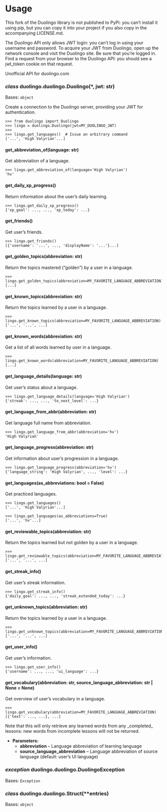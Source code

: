 # Usage

This fork of the Duolingo library is not published to PyPi: you can’t install it using pip, but you can copy it into your project if you also copy in the accompanying LICENSE.md.

The Duolingo API only allows JWT login: you can’t log in using your username and password. To acquire your JWT from Duolingo, open up the network console and visit the Duolingo site. Be sure that you’re logged in. Find a request from your browser to the Duolingo API: you should see a jwt_token cookie on that request.

<a id="module-duolingo.duolingo"></a>

Unofficial API for duolingo.com

### *class* duolingo.duolingo.Duolingo(\*, jwt: str)

Bases: `object`

Create a connection to the Duolingo server, providing your JWT for authentication.

```pycon
>>> from duolingo import Duolingo
>>> lingo = duolingo.Duolingo(jwt=MY_DUOLINGO_JWT)
>>>
>>> lingo.get_languages()  # Issue an arbitrary command
['...', 'High Valyrian'...]
```

#### get_abbreviation_of(language: str)

Get abbreviation of a language.

```pycon
>>> lingo.get_abbreviation_of(language='High Valyrian')
'hv'
```

#### get_daily_xp_progress()

Return information about the user’s daily learning.

```pycon
>>> lingo.get_daily_xp_progress()
{'xp_goal': ..., ..., 'xp_today': ...}
```

#### get_friends()

Get user’s friends.

```pycon
>>> lingo.get_friends()
[{'username': '...', ..., 'displayName': '...'}...]
```

#### get_golden_topics(abbreviation: str)

Return the topics mastered (“golden”) by a user in a language.

```pycon
>>> lingo.get_golden_topics(abbreviation=MY_FAVORITE_LANGUAGE_ABBREVIATION)
[...]
```

#### get_known_topics(abbreviation: str)

Return the topics learned by a user in a language.

```pycon
>>> lingo.get_known_topics(abbreviation=MY_FAVORITE_LANGUAGE_ABBREVIATION)
['...', '...', ...]
```

#### get_known_words(abbreviation: str)

Get a list of all words learned by user in a language.

```pycon
>>> lingo.get_known_words(abbreviation=MY_FAVORITE_LANGUAGE_ABBREVIATION)
[...]
```

#### get_language_details(language: str)

Get user’s status about a language.

```pycon
>>> lingo.get_language_details(language='High Valyrian')
{'streak': ..., ..., 'to_next_level': ...}
```

#### get_language_from_abbr(abbreviation: str)

Get language full name from abbreviation.

```pycon
>>> lingo.get_language_from_abbr(abbreviation='hv')
'High Valyrian'
```

#### get_language_progress(abbreviation: str)

Get information about user’s progression in a language.

```pycon
>>> lingo.get_language_progress(abbreviation='hv')
{'language_string': 'High Valyrian', ..., 'level': ...}
```

#### get_languages(as_abbreviations: bool = False)

Get practiced languages.

```pycon
>>> lingo.get_languages()
['...', 'High Valyrian'...]
```

```pycon
>>> lingo.get_languages(as_abbreviations=True)
['...', 'hv'...]
```

#### get_reviewable_topics(abbreviation: str)

Return the topics learned but not golden by a user in a language.

```pycon
>>> lingo.get_reviewable_topics(abbreviation=MY_FAVORITE_LANGUAGE_ABBREVIATION)
['...', '...', ...]
```

#### get_streak_info()

Get user’s streak information.

```pycon
>>> lingo.get_streak_info()
{'daily_goal': ..., ..., 'streak_extended_today': ...}
```

#### get_unknown_topics(abbreviation: str)

Return the topics learned by a user in a language.

```pycon
>>> lingo.get_unknown_topics(abbreviation=MY_FAVORITE_LANGUAGE_ABBREVIATION)
['...', '...', ...]
```

#### get_user_info()

Get user’s information.

```pycon
>>> lingo.get_user_info()
{'username': ..., ..., 'ui_language': ...}
```

#### get_vocabulary(abbreviation: str, source_language_abbreviation: str | None = None)

Get overview of user’s vocabulary in a language.

```pycon
>>> lingo.get_vocabulary(abbreviation=MY_FAVORITE_LANGUAGE_ABBREVIATION)
[{'text': ..., ...}, ...]
```

Note that this will only retrieve any learned words from any \_completed_ lessons: new words from
incomplete lessons will not be returned.

* **Parameters:**
  * **abbreviation** – Language abbreviation of learning language
  * **source_language_abbreviation** – Language abbreviation of source language (default: user’s UI language)

### *exception* duolingo.duolingo.DuolingoException

Bases: `Exception`

### *class* duolingo.duolingo.Struct(\*\*entries)

Bases: `object`
